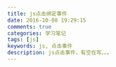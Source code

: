 ```yaml
---
title: js点击绑定事件
date: 2016-10-08 19:29:15
comments: true
categories: 学习笔记
tags: [js]
keywords: js, 点击事件
description: js点击事件，有空在写。。。
---
```


